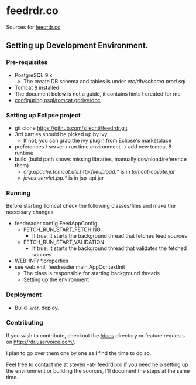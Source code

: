 # feedrdr.co

Sources for [feedrdr.co](http://feedrdr.co)

## Setting up Development Environment.

### Pre-requisites

  * PostgreSQL 9.x
    * The create DB schema and tables is under _etc/db/schema.prod.sql_
  * Tomcat 8 installed
  * The document below is not a guide, it contains hints I created for me.
  * [configuring psql/tomcat gdrive/doc](https://docs.google.com/document/d/1t6bs5ScYc0_eTcr8a6GIq6dT5Rn2rrhSSf-ZSGgGnGo)

### Setting up Eclipse project

 * git clone https://github.com/sliechti/feedrdr.git
 * 3rd parties should be picked up by ivy
   * If not, you can grab the ivy plugin from Eclipse's marketplace
 * preferences / server / run time environment -> add new tomcat 8 runtime
 * build (build path shows missing libraries, manually download/reference them)
	 * _org.apache.tomcat.util.http.fileupload.*_ is in _tomcat-coyote.jar_
	 * _javax.servlet.jsp.*_ is in jsp-api.jar

### Running

Before starting Tomcat check the following classes/files and make the necessary changes:

  * feedreader.config.FeedAppConfig
    * FETCH_RUN_START_FETCHING
      * If true, it starts the background thread that fetches feed sources
    * FETCH_RUN_START_VALIDATION
      * If true, it starts the background thread that validates the fetched sources
  * WEB-INF/ *.properties
  * see web.xml, feedreader.main.AppContextInit
    * The class is responsible for starting background threads
    * Setting up the environment

### Deployment

* Build .war, deploy.

### Contributing

If you wish to contribute, checkout the [/docs](https://github.com/sliechti/feedrdr/tree/master/docs) directory or
feature requests on http://rdr.uservoice.com/.

I plan to go over them one by one as I find the time to do so.

Feel free to contact me at steven -at- feedrdr.co if you need help setting up the environment or
building the sources, I'll document the steps at the same time.


